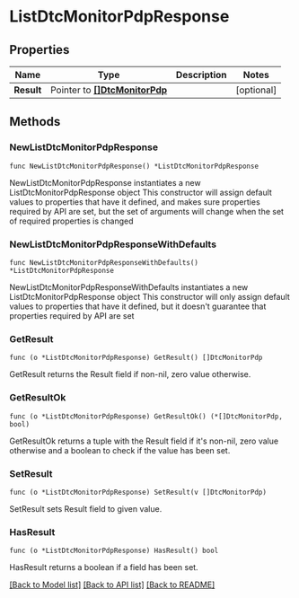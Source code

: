 # ListDtcMonitorPdpResponse

## Properties

Name | Type | Description | Notes
------------ | ------------- | ------------- | -------------
**Result** | Pointer to [**[]DtcMonitorPdp**](DtcMonitorPdp.md) |  | [optional] 

## Methods

### NewListDtcMonitorPdpResponse

`func NewListDtcMonitorPdpResponse() *ListDtcMonitorPdpResponse`

NewListDtcMonitorPdpResponse instantiates a new ListDtcMonitorPdpResponse object
This constructor will assign default values to properties that have it defined,
and makes sure properties required by API are set, but the set of arguments
will change when the set of required properties is changed

### NewListDtcMonitorPdpResponseWithDefaults

`func NewListDtcMonitorPdpResponseWithDefaults() *ListDtcMonitorPdpResponse`

NewListDtcMonitorPdpResponseWithDefaults instantiates a new ListDtcMonitorPdpResponse object
This constructor will only assign default values to properties that have it defined,
but it doesn't guarantee that properties required by API are set

### GetResult

`func (o *ListDtcMonitorPdpResponse) GetResult() []DtcMonitorPdp`

GetResult returns the Result field if non-nil, zero value otherwise.

### GetResultOk

`func (o *ListDtcMonitorPdpResponse) GetResultOk() (*[]DtcMonitorPdp, bool)`

GetResultOk returns a tuple with the Result field if it's non-nil, zero value otherwise
and a boolean to check if the value has been set.

### SetResult

`func (o *ListDtcMonitorPdpResponse) SetResult(v []DtcMonitorPdp)`

SetResult sets Result field to given value.

### HasResult

`func (o *ListDtcMonitorPdpResponse) HasResult() bool`

HasResult returns a boolean if a field has been set.


[[Back to Model list]](../README.md#documentation-for-models) [[Back to API list]](../README.md#documentation-for-api-endpoints) [[Back to README]](../README.md)


